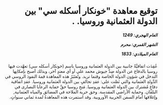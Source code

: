 <h1 dir="rtl">توقيع معاهدة "خونكار أسكله سي" بين الدولة العثمانية وروسيا. .</h1>

<h5 dir="rtl">العام الهجري:  1249

الشهر القمري: محرم

العام الميلادي: 1833</h5>

<p dir="rtl">عُقِدَت اتفاقيَّةٌ جانبية بين الدولة العثمانية وروسيا باسم (خونكار أسكله سي) تعهَّدت فيها روسيا بالدفاع عن الدولة ضِدَّ جيوش محمد علي أو أي معتدٍ آخر، وبذلك أصبح بإمكانِها التدخل في شؤون الدولة الخاصة وقتما تريد. وتُعتَبَرُ هذه المعاهدة قمةَ النفوذ الروسي في الدَّولةِ العثمانية والتي نَصَّت على: عقدِ تحالفٍ بين الدولة العثمانية وروسيا. عقدِ اتفاقية دفاعٍ مُشترك بين الدولة العثمانية وروسيا. مَنحِ روسيا حقَّ حماية الرعايا النصارى في البلقان. وحماية الأراضي المقدسة. وحق حرية الملاحة في المضائق والمياه العثمانية, وإغلاقها أمامَ السفن الحربية الأوروبية. وقد استمرت هذه المعاهدةُ لمدة ثماني سنواتٍ.</p></br>

